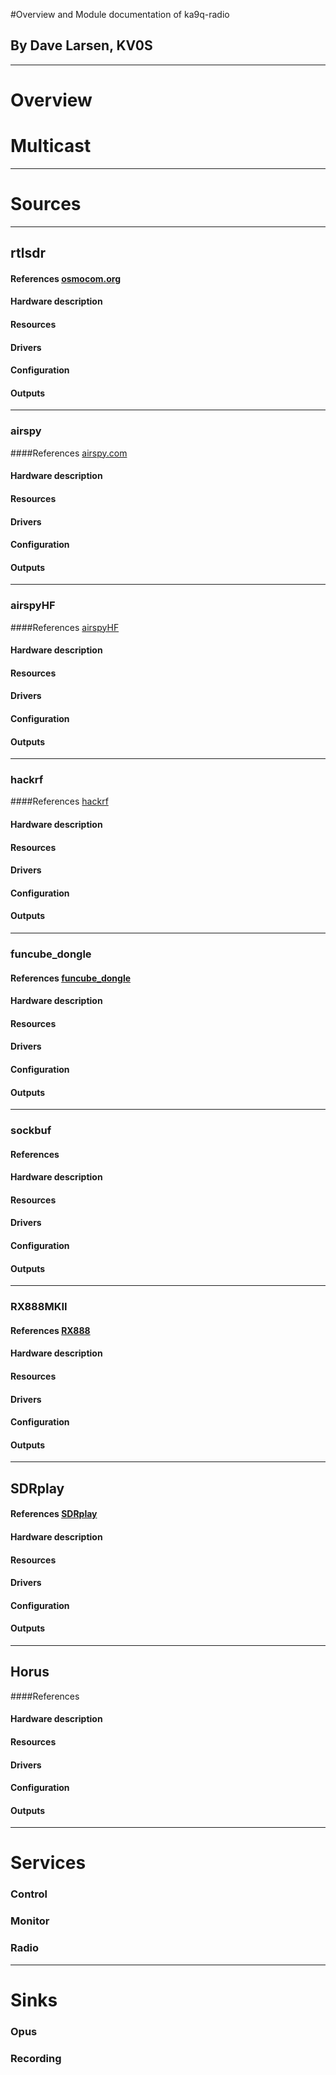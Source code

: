 
#Overview and Module documentation of ka9q-radio

## By Dave Larsen, KV0S

---

# Overview

# Multicast

---

# Sources

---
## rtlsdr

#### References [osmocom.org](https://osmocom.org/projects/rtl-sdr/wiki/Rtl-sdr)

#### Hardware description

#### Resources

#### Drivers

#### Configuration

#### Outputs

---

### airspy

####References [airspy.com](https://airspy.com/)

#### Hardware description

#### Resources

#### Drivers

#### Configuration

#### Outputs

---

### airspyHF

####References [airspyHF](https://airspy.com/airspy-hf-discovery/)

#### Hardware description

#### Resources

#### Drivers

#### Configuration

#### Outputs


---

### hackrf

####References [hackrf](https://greatscottgadgets.com/hackrf/one/)

#### Hardware description

#### Resources

#### Drivers

#### Configuration

#### Outputs


---

### funcube_dongle

#### References [funcube_dongle](http://www.funcubedongle.com/)


#### Hardware description

#### Resources

#### Drivers

#### Configuration

#### Outputs

---

### sockbuf

#### References

#### Hardware description

#### Resources

#### Drivers

#### Configuration

#### Outputs


---

### RX888MKII

#### References [RX888](https://groups.io/g/NextGenSDRs)

#### Hardware description

#### Resources

#### Drivers

#### Configuration

#### Outputs


---

## SDRplay

#### References [SDRplay](https://www.sdrplay.com/)

#### Hardware description

#### Resources

#### Drivers

#### Configuration

#### Outputs


---

## Horus

####References

#### Hardware description

#### Resources

#### Drivers

#### Configuration

#### Outputs


---

# Services

### Control


### Monitor


### Radio




---
# Sinks

### Opus

### Recording


